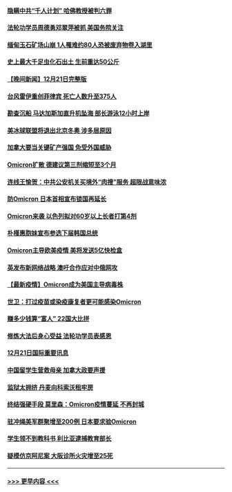 #### [隐瞒中共“千人计划” 哈佛教授被判六罪](../pages/prog202/a103300434.md?t=12221850) 
#### [法轮功学员周德勇邓翠萍被抓 美国务院关注](../pages/prog202/a103300371.md?t=12221850) 
#### [缅甸玉石矿场山崩 1人罹难约80人恐被废弃物卷入湖里](../pages/prog202/a103300326.md?t=12221850) 
#### [史上最大千足虫化石出土 生前重达50公斤](../pages/prog202/a103300307.md?t=12221850) 
#### [【晚间新闻】12月21日完整版](../pages/prog202/a103300164.md?t=12221850) 
#### [台风雷伊重创菲律宾 死亡人数升至375人](../pages/prog202/a103300029.md?t=12221850) 
#### [勘查沉船 马达加斯加直升机坠海 部长游泳12小时上岸](../pages/prog202/a103300251.md?t=12221850) 
#### [美冰球联盟将退出北京冬奥 涉多层原因](../pages/prog202/a103300234.md?t=12221850) 
#### [加拿大要当关键矿产强国 免受外国威胁](../pages/prog202/a103299986.md?t=12221850) 
#### [Omicron扩散 德建议第三剂缩短至3个月](../pages/prog202/a103300225.md?t=12221850) 
#### [连线王愉贺：中共公安机关买境外“肉搜”服务 超限战意味浓](../pages/prog202/a103300218.md?t=12221850) 
#### [防Omicron 日本首相宣布锁国再延长](../pages/prog202/a103300181.md?t=12221850) 
#### [Omicron来袭 以色列拟对60岁以上长者打第4剂](../pages/prog202/a103300162.md?t=12221850) 
#### [朴槿惠胞妹宣布参选下届韩国总统](../pages/prog202/a103300152.md?t=12221850) 
#### [Omicron主导欧美疫情 美将发送5亿快检盒](../pages/prog202/a103300040.md?t=12221850) 
#### [英发布新网络战略 澳吁合作应对中俄网攻](../pages/prog202/a103300034.md?t=12221850) 
#### [【最新疫情】Omicron成为美国主导病毒株](../pages/prog202/a103299855.md?t=12221850) 
#### [世卫：打过疫苗或染疫康复者更可能感染Omicron](../pages/prog202/a103299744.md?t=12221850) 
#### [赚多少钱算“富人” 22国大比拼](../pages/prog202/a103299649.md?t=12221850) 
#### [修炼大法后身心受益 法轮功学员表感恩](../pages/prog202/a103299627.md?t=12221850) 
#### [12月21日国际重要讯息](../pages/prog202/a103299615.md?t=12221850) 
#### [中国留学生营救母亲 加拿大政要声援](../pages/prog202/a103299586.md?t=12221850) 
#### [监狱太拥挤 丹麦向科索沃租牢房](../pages/prog202/a103299559.md?t=12221850) 
#### [终结强硬手段 莫里森：Omicron疫情蔓延 不再封城](../pages/prog202/a103299544.md?t=12221850) 
#### [驻冲绳美军群聚增至200例 日本要求验Omicron](../pages/prog202/a103299491.md?t=12221850) 
#### [学生领不到教科书 利比亚逮捕教育部长](../pages/prog202/a103299470.md?t=12221850) 
#### [疑模仿京阿尼案 大阪诊所火灾增至25死](../pages/prog202/a103299468.md?t=12221850) 

----
#### [ >>> 更早内容 <<< ](../indexes/prog202-earlier.md)
